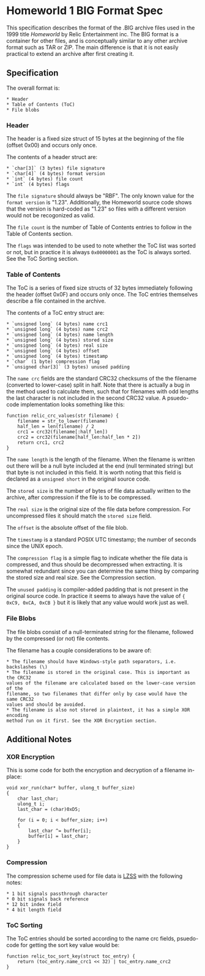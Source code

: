 # Homeworld 1 BIG Format Spec

This specification describes the format of the .BIG archive files used in the
1999 title *Homeworld* by Relic Entertainment inc. The BIG format is a container
for other files, and is conceptually similar to any other archive format such
as TAR or ZIP. The main difference is that it is not easily practical to extend an
archive after first creating it.

## Specification

The overall format is:

    * Header
    * Table of Contents (ToC)
    * File blobs

### Header

The header is a fixed size struct of 15 bytes at the beginning of the file
(offset 0x00) and occurs only once.

The contents of a header struct are:

    * `char[3]` (3 bytes) file signature
    * `char[4]` (4 bytes) format version
    * `int` (4 bytes) file count
    * `int` (4 bytes) flags

The `file signature` should always be "RBF". The only known value for the
`format version` is "1.23". Additionally, the Homeworld source code shows that
the version is hard-coded as "1.23" so files with a different version would not
be recogonized as valid.

The `file count` is the number of Table of Contents entries to follow in the
Table of Contents section.

The `flags` was intended to be used to note whether the ToC list
was sorted or not, but in practice it is always `0x00000001` as the ToC is always
sorted. See the ToC Sorting section.

### Table of Contents

The ToC is a series of fixed size structs of 32 bytes immediately following the
header (offset 0x0F) and occurs only once. The ToC entries themselves describe
a file contained in the archive.

The contents of a ToC entry struct are:

    * `unsigned long` (4 bytes) name crc1
    * `unsigned long` (4 bytes) name crc2
    * `unsigned long` (4 bytes) name length
    * `unsigned long` (4 bytes) stored size
    * `unsigned long` (4 bytes) real size
    * `unsigned long` (4 bytes) offset
    * `unsigned long` (4 bytes) timestamp
    * `char` (1 byte) compression flag
    * `unsigned char[3]` (3 bytes) unused padding

The `name crc` fields are the standard CRC32 checksums of the the filename
(converted to lower-case) split in half. Note that there is actually a bug in the
method used to calculate them, such that for filenames with odd lengths the last
character is not included in the second CRC32 value. A psuedo-code implementation
looks something like this:

    function relic_crc_values(str filename) {
        filename = str_to_lower(filename)
        half_len = len(filename) / 2
        crc1 = crc32(filename[:half_len])
        crc2 = crc32(filename[half_len:half_len * 2])
        return crc1, crc2
    }

The `name length` is the length of the filename. When the filename is written out
there will be a null byte included at the end (null terminated string) but that
byte is not included in this field. It is worth noting that this field is
declared as a `unsigned short` in the original source code.

The `stored size` is the number of bytes of file data actually written to the
archive, after compression if the file is to be compressed.

The `real size` is the original size of the file data before compression. For
uncompressed files it should match the `stored size` field.

The `offset` is the absolute offset of the file blob.

The `timestamp` is a standard POSIX UTC timestamp; the number of seconds since the
UNIX epoch.

The `compression flag` is a simple flag to indicate whether the file data is
compressed, and thus should be decompressed when extracting. It is somewhat
redundant since you can determine the same thing by comparing the stored size and
real size. See the Compression section.

The `unused padding` is compiler-added padding that is not present in the original
source code. In practice it seems to always have the value of `{ 0xC9, 0xCA, 0xCB }`
but it is likely that any value would work just as well.

### File Blobs

The file blobs consist of a null-terminated string for the filename, followed by
the compressed (or not) file contents.

The filename has a couple considerations to be aware of:

    * The filename should have Windows-style path separators, i.e. backslashes (\)
    * The filename is stored in the original case. This is important as the CRC32
    values of the filename are calculated based on the lower-case version of the
    filename, so two filenames that differ only by case would have the same CRC32
    values and should be avoided.
    * The filename is also not stored in plaintext, it has a simple XOR encoding
    method run on it first. See the XOR Encryption section.

## Additional Notes

### XOR Encryption

This is some code for both the encryption and decryption of a filename in-place:

    void xor_run(char* buffer, ulong_t buffer_size)
    {
        char last_char;
        ulong_t i;
        last_char = (char)0xD5;

        for (i = 0; i < buffer_size; i++)
        {
            last_char ^= buffer[i];
            buffer[i] = last_char;
        }
    }

### Compression

The compression scheme used for file data is [LZSS](http://en.wikipedia.org/wiki/Lempel%E2%80%93Ziv%E2%80%93Storer%E2%80%93Szymanski)
with the following notes:

    * 1 bit signals passthrough character
    * 0 bit signals back reference
    * 12 bit index field
    * 4 bit length field

### ToC Sorting

The ToC entries should be sorted according to
the name crc fields, psuedo-code for getting the sort key value would be:

    function relic_toc_sort_key(struct toc_entry) {
        return (toc_entry.name_crc1 << 32) | toc_entry.name_crc2
    }
